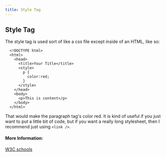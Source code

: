 ```yaml
---
title: Style Tag
---
```

## Style Tag

The style tag is used sort of like a css file except inside of an HTML, like so:

```
  <!DOCTYPE html>
  <html>
    <head>
      <title>Your Title</title>
      <style>
        p {
          color:red;
        }
      </style>
    </head>
    <body>
      <p>This is content</p>
    </body>
  </html>
```

That would make the paragraph tag's color red. It is kind of useful if you just want to put a little bit of code, but if you want a really long stylesheet, then I recommend just using ```<link />```.

#### More Information:
<!-- Please add any articles you think might be helpful to read before writing the article -->

[W3C schools](https://www.w3schools.com/tags/tag_style.asp)
